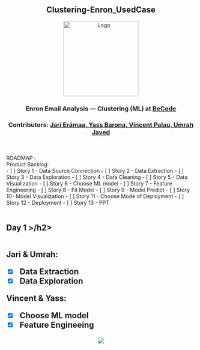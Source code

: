 <h2 align="center">Clustering-Enron_UsedCase</h2> 
<p align="center"><img src="https://becode.org/app/uploads/2021/06/logo-becode.png" alt="Logo" width="200" height="200"></a></p>
<h3 align="center"> Enron Email Analysis — Clustering (ML) at <a href="https://github.com/becodeorg"><strong>BeCode</strong></a></center>
<h3 align="center"> Contributors: <a href="https://github.com/jarieramaa">Jari Erämaa, <a href="https://github.com/yassbarona">Yass Barona, <a href="https://github.com/VincentPalau">Vincent Palau, <a href="https://github.com/UmrahJaved">Umrah Javed</a></h3><br><br>
  ROADMAP :<br> 
Product Backlog:<br>
- [ ] Story 1 - Data Source Connection
- [ ] Story 2 - Data Extraction
- [ ] Story 3 - Data Exploration
- [ ] Story 4 - Data Cleaning
- [ ] Story 5 - Data Visualization
- [ ] Story 6 - Choose ML model
- [ ] Story 7 - Feature Engineering
- [ ] Story 8 - Fit Model
- [ ] Story 9 - Model Predict
- [ ] Story 10- Model Visualization 
- [ ] Story 11 - Choose Mode of Deployment
- [ ] Story 12 - Deployment
- [ ] Story 13 - PPT 
<br><br>
<h2> Day 1 >/h2><br><br>
 
Jari & Umrah:
-[X] Data Extraction  
-[X] Data Exploration
  
Vincent & Yass:
-[X] Choose ML model  
-[X] Feature Engineeing

<p align="center"><img src="https://user-images.githubusercontent.com/96992159/162693719-ab5c4ff5-a9d2-412e-836d-282dfd462c55.png"></p>

